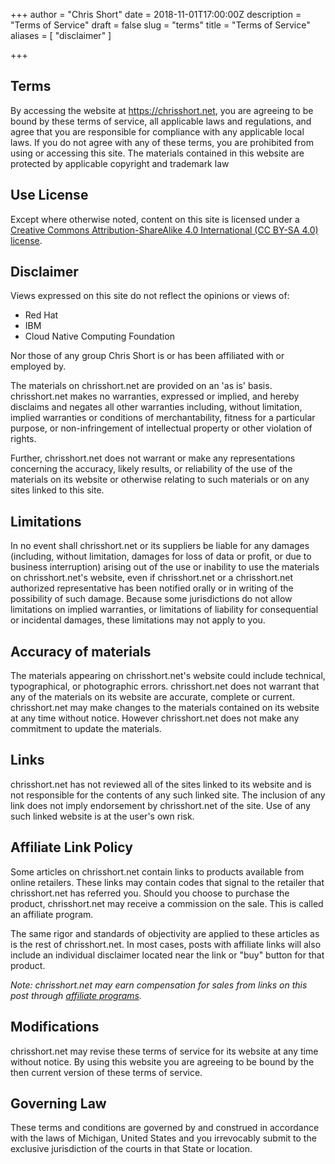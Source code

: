 +++
author = "Chris Short"
date = 2018-11-01T17:00:00Z
description = "Terms of Service"
draft = false
slug = "terms"
title = "Terms of Service"
aliases = [
    "disclaimer"
]

+++

## Terms

By accessing the website at <https://chrisshort.net>, you are agreeing to be bound by these terms of service, all applicable laws and regulations, and agree that you are responsible for compliance with any applicable local laws. If you do not agree with any of these terms, you are prohibited from using or accessing this site. The materials contained in this website are protected by applicable copyright and trademark law

## Use License

Except where otherwise noted, content on this site is licensed under a [Creative Commons Attribution-ShareAlike 4.0 International (CC BY-SA 4.0) license](/copyright/).

## Disclaimer

Views expressed on this site do not reflect the opinions or views of:

* Red Hat
* IBM
* Cloud Native Computing Foundation

Nor those of any group Chris Short is or has been affiliated with or employed by.

The materials on chrisshort.net are provided on an 'as is' basis. chrisshort.net makes no warranties, expressed or implied, and hereby disclaims and negates all other warranties including, without limitation, implied warranties or conditions of merchantability, fitness for a particular purpose, or non-infringement of intellectual property or other violation of rights.

Further, chrisshort.net does not warrant or make any representations concerning the accuracy, likely results, or reliability of the use of the materials on its website or otherwise relating to such materials or on any sites linked to this site.

## Limitations

In no event shall chrisshort.net or its suppliers be liable for any damages (including, without limitation, damages for loss of data or profit, or due to business interruption) arising out of the use or inability to use the materials on chrisshort.net's website, even if chrisshort.net or a chrisshort.net authorized representative has been notified orally or in writing of the possibility of such damage. Because some jurisdictions do not allow limitations on implied warranties, or limitations of liability for consequential or incidental damages, these limitations may not apply to you.

## Accuracy of materials

The materials appearing on chrisshort.net's website could include technical, typographical, or photographic errors. chrisshort.net does not warrant that any of the materials on its website are accurate, complete or current. chrisshort.net may make changes to the materials contained on its website at any time without notice. However chrisshort.net does not make any commitment to update the materials.

## Links

chrisshort.net has not reviewed all of the sites linked to its website and is not responsible for the contents of any such linked site. The inclusion of any link does not imply endorsement by chrisshort.net of the site. Use of any such linked website is at the user's own risk.

## Affiliate Link Policy

Some articles on chrisshort.net contain links to products available from online retailers. These links may contain codes that signal to the retailer that chrisshort.net has referred you. Should you choose to purchase the product, chrisshort.net may receive a commission on the sale. This is called an affiliate program.

The same rigor and standards of objectivity are applied to these articles as is the rest of chrisshort.net. In most cases, posts with affiliate links will also include an individual disclaimer located near the link or "buy" button for that product.

*Note: chrisshort.net may earn compensation for sales from links on this post through [affiliate programs](/terms/).*

## Modifications

chrisshort.net may revise these terms of service for its website at any time without notice. By using this website you are agreeing to be bound by the then current version of these terms of service.

## Governing Law

These terms and conditions are governed by and construed in accordance with the laws of Michigan, United States and you irrevocably submit to the exclusive jurisdiction of the courts in that State or location.